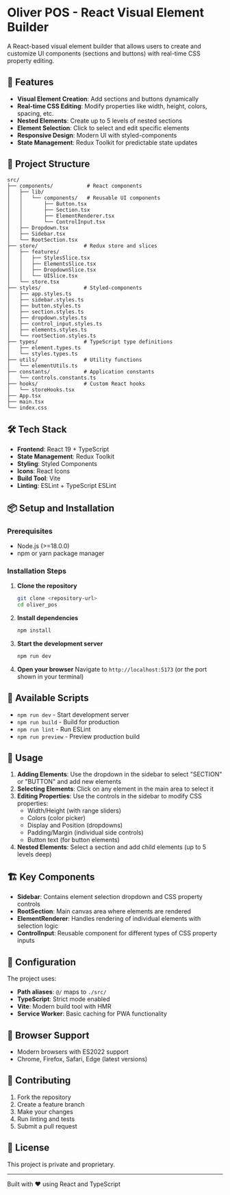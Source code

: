 # Oliver POS - React Visual Element Builder

A React-based visual element builder that allows users to create and customize UI components (sections and buttons) with real-time CSS property editing.

## 🚀 Features

- **Visual Element Creation**: Add sections and buttons dynamically
- **Real-time CSS Editing**: Modify properties like width, height, colors, spacing, etc.
- **Nested Elements**: Create up to 5 levels of nested sections
- **Element Selection**: Click to select and edit specific elements
- **Responsive Design**: Modern UI with styled-components
- **State Management**: Redux Toolkit for predictable state updates

## 📁 Project Structure

```
src/
├── components/           # React components
│   ├── lib/
│   │   └── components/   # Reusable UI components
│   │       ├── Button.tsx
│   │       ├── Section.tsx
│   │       ├── ElementRenderer.tsx
│   │       └── ControlInput.tsx
│   ├── Dropdown.tsx
│   ├── Sidebar.tsx
│   └── RootSection.tsx
├── store/               # Redux store and slices
│   ├── features/
│   │   ├── StylesSlice.tsx
│   │   ├── ElementsSlice.tsx
│   │   ├── DropdownSlice.tsx
│   │   └── UISlice.tsx
│   └── store.tsx
├── styles/              # Styled-components
│   ├── app.styles.ts
│   ├── sidebar.styles.ts
│   ├── button.styles.ts
│   ├── section.styles.ts
│   ├── dropdown.styles.ts
│   ├── control_input.styles.ts
│   ├── elements.styles.ts
│   └── rootSection.styles.ts
├── types/               # TypeScript type definitions
│   ├── element.types.ts
│   └── styles.types.ts
├── utils/               # Utility functions
│   └── elementUtils.ts
├── constants/           # Application constants
│   └── controls.constants.ts
├── hooks/               # Custom React hooks
│   └── storeHooks.tsx
├── App.tsx
├── main.tsx
└── index.css
```

## 🛠️ Tech Stack

- **Frontend**: React 19 + TypeScript
- **State Management**: Redux Toolkit
- **Styling**: Styled Components
- **Icons**: React Icons
- **Build Tool**: Vite
- **Linting**: ESLint + TypeScript ESLint

## 📦 Setup and Installation

### Prerequisites

- Node.js (>=18.0.0)
- npm or yarn package manager

### Installation Steps

1. **Clone the repository**
   ```bash
   git clone <repository-url>
   cd oliver_pos
   ```

2. **Install dependencies**
   ```bash
   npm install
   ```

3. **Start the development server**
   ```bash
   npm run dev
   ```

4. **Open your browser**
   Navigate to `http://localhost:5173` (or the port shown in your terminal)

## 🎯 Available Scripts

- `npm run dev` - Start development server
- `npm run build` - Build for production
- `npm run lint` - Run ESLint
- `npm run preview` - Preview production build

## 🎨 Usage

1. **Adding Elements**: Use the dropdown in the sidebar to select "SECTION" or "BUTTON" and add new elements
2. **Selecting Elements**: Click on any element in the main area to select it
3. **Editing Properties**: Use the controls in the sidebar to modify CSS properties:
   - Width/Height (with range sliders)
   - Colors (color picker)
   - Display and Position (dropdowns)
   - Padding/Margin (individual side controls)
   - Button text (for button elements)
4. **Nested Elements**: Select a section and add child elements (up to 5 levels deep)

## 🏗️ Key Components

- **Sidebar**: Contains element selection dropdown and CSS property controls
- **RootSection**: Main canvas area where elements are rendered
- **ElementRenderer**: Handles rendering of individual elements with selection logic
- **ControlInput**: Reusable component for different types of CSS property inputs

## 🔧 Configuration

The project uses:
- **Path aliases**: `@/` maps to `./src/`
- **TypeScript**: Strict mode enabled
- **Vite**: Modern build tool with HMR
- **Service Worker**: Basic caching for PWA functionality

## 📱 Browser Support

- Modern browsers with ES2022 support
- Chrome, Firefox, Safari, Edge (latest versions)

## 🤝 Contributing

1. Fork the repository
2. Create a feature branch
3. Make your changes
4. Run linting and tests
5. Submit a pull request

## 📄 License

This project is private and proprietary.

---

Built with ❤️ using React and TypeScript